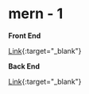 # mern - 1



**Front End**

[Link](https://mern-1-front-end-client.onrender.com/){:target="_blank"}



**Back End**

[Link](https://mern-1-l64p.onrender.com/){:target="_blank"}
